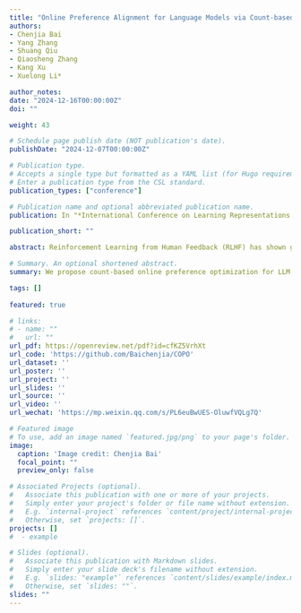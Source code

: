 ```yaml
---
title: "Online Preference Alignment for Language Models via Count-based Exploration."
authors:
- Chenjia Bai
- Yang Zhang
- Shuang Qiu
- Qiaosheng Zhang
- Kang Xu
- Xuelong Li*

author_notes:
date: "2024-12-16T00:00:00Z"
doi: ""

weight: 43

# Schedule page publish date (NOT publication's date).
publishDate: "2024-12-07T00:00:00Z"

# Publication type.
# Accepts a single type but formatted as a YAML list (for Hugo requirements).
# Enter a publication type from the CSL standard.
publication_types: ["conference"]

# Publication name and optional abbreviated publication name.
publication: In "*International Conference on Learning Representations (**ICLR**)*, 2025 &nbsp;&nbsp;&nbsp; <mark>**Spotlight**</mark>"

publication_short: ""

abstract: Reinforcement Learning from Human Feedback (RLHF) has shown great potential in fine-tuning Large Language Models (LLMs) to align with human preferences. Existing methods perform preference alignment from a fixed dataset, which can be limited in data coverage and the resulting reward model is hard to generalize in out-of-distribution responses. Thus, online RLHF is more desirable to empower the LLM to explore outside the support of the initial dataset by iteratively collecting the prompt-response pairs. In this paper, we study the fundamental problem in online RLHF, i.e., how to explore for LLM. We give a theoretical motivation in linear reward assumption to show that an optimistic reward with an upper confidence bound (UCB) term leads to a provably efficient RLHF policy. Then, we reformulate our objective to direct preference optimization with an exploration term, where the UCB-term can be converted to a count-based exploration bonus. We further propose a practical algorithm, named Count-based Online Preference Optimization (COPO), which leverages a simple coin-flip counting module to estimate the pseudo-count of a prompt-response pair in previously collected data. COPO encourages LLMs to balance exploration and preference optimization in an iterative manner, which enlarges the exploration space and the entire data coverage of iterative LLM policies. We conduct online RLHF experiments on Zephyr and Llama-3 models. The results on instruction-following and standard academic benchmarks show that COPO significantly increases performance.

# Summary. An optional shortened abstract.
summary: We propose count-based online preference optimization for LLM alignment that leverages coin-flip counting to encourage exploration in online RLHF.

tags: []
  
featured: true

# links:
# - name: ""
#   url: ""
url_pdf: https://openreview.net/pdf?id=cfKZ5VrhXt
url_code: 'https://github.com/Baichenjia/COPO'
url_dataset: ''
url_poster: ''
url_project: ''
url_slides: ''
url_source: ''
url_video: ''
url_wechat: 'https://mp.weixin.qq.com/s/PL6euBwUES-OluwfVQLg7Q'

# Featured image
# To use, add an image named `featured.jpg/png` to your page's folder. 
image:
  caption: 'Image credit: Chenjia Bai'
  focal_point: ""
  preview_only: false

# Associated Projects (optional).
#   Associate this publication with one or more of your projects.
#   Simply enter your project's folder or file name without extension.
#   E.g. `internal-project` references `content/project/internal-project/index.md`.
#   Otherwise, set `projects: []`.
projects: []
#  - example

# Slides (optional).
#   Associate this publication with Markdown slides.
#   Simply enter your slide deck's filename without extension.
#   E.g. `slides: "example"` references `content/slides/example/index.md`.
#   Otherwise, set `slides: ""`.
slides: ""
---
```

